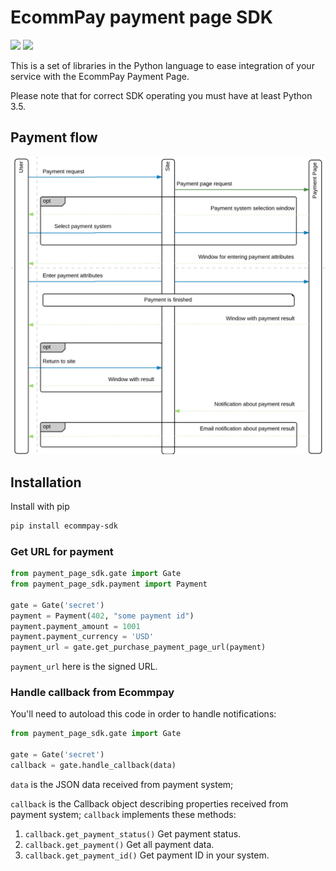# EcommPay payment page SDK

<a href="https://codeclimate.com/github/ITECOMMPAY/paymentpage-sdk-python/maintainability"><img src="https://api.codeclimate.com/v1/badges/d02745619d7dfdd5630f/maintainability" /></a>
<a href="https://codeclimate.com/github/ITECOMMPAY/paymentpage-sdk-python/test_coverage"><img src="https://api.codeclimate.com/v1/badges/d02745619d7dfdd5630f/test_coverage" /></a>

This is a set of libraries in the Python language to ease integration of your service
with the EcommPay Payment Page.

Please note that for correct SDK operating you must have at least Python 3.5.  

## Payment flow

![Payment flow](https://raw.githubusercontent.com/ITECOMMPAY/paymentpage-sdk-python/master/flow.png)

## Installation

Install with pip
```bash
pip install ecommpay-sdk
```

### Get URL for payment

```python
from payment_page_sdk.gate import Gate
from payment_page_sdk.payment import Payment

gate = Gate('secret')
payment = Payment(402, "some payment id")
payment.payment_amount = 1001
payment.payment_currency = 'USD'
payment_url = gate.get_purchase_payment_page_url(payment)
``` 

`payment_url` here is the signed URL.

### Handle callback from Ecommpay

You'll need to autoload this code in order to handle notifications:

```python
from payment_page_sdk.gate import Gate

gate = Gate('secret')
callback = gate.handle_callback(data)
```

`data` is the JSON data received from payment system;

`callback` is the Callback object describing properties received from payment system;
`callback` implements these methods: 
1. `callback.get_payment_status()`
    Get payment status.
2. `callback.get_payment()`
    Get all payment data.
3. `callback.get_payment_id()`
    Get payment ID in your system.
